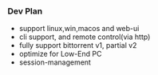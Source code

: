 
### Dev Plan

- support linux,win,macos and web-ui
- cli support, and remote control(via http)
- fully support bittorrent v1, partial v2
- optimize for Low-End PC
- session-management